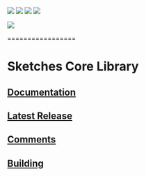 [![][travis img]][travis] [![][coveralls img]][coveralls] [![][mavenbadge img]][mavenbadge] [![][versioneye img]][versioneye]

[![][gitter img]][gitter]

=================

# Sketches Core Library

## [Documentation](https://datasketches.github.io)

## [Latest Release](https://github.com/DataSketches/sketches-core/releases)

## [Comments](https://groups.google.com/forum/#!forum/sketches-user)


## [Building](https://github.com/DataSketches/sketches-core/blob/master/README_building.md)


[travis]:https://travis-ci.org//DataSketches/sketches-core/builds?branch=master
[travis img]:https://secure.travis-ci.org/DataSketches/sketches-core.svg?branch=master

[coveralls]:https://coveralls.io/github/DataSketches/sketches-core?branch=master
[coveralls img]:https://coveralls.io/repos/github/DataSketches/sketches-core/badge.svg?branch=master

[mavenbadge]:https://search.maven.org/#search|gav|1|g%3A%22com.yahoo.datasketches%22%20AND%20a%3A%22sketches-core%22
[mavenbadge img]:https://maven-badges.herokuapp.com/maven-central/com.yahoo.datasketches/sketches-core/badge.svg

[versioneye]:https://www.versioneye.com/user/projects/5751d9377757a0003bd4ae0c
[versioneye img]:https://www.versioneye.com/user/projects/5751d9377757a0003bd4ae0c/badge.svg?style=flat

[gitter]:https://gitter.im/DataSketches/sketches-core
[gitter img]:https://img.shields.io/badge/gitter-JOIN%20CHAT-blue.svg
